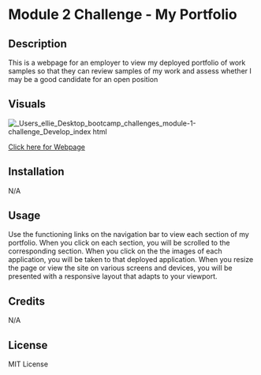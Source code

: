 # Module 2 Challenge - My Portfolio

## Description

This is a webpage for an employer to view my deployed portfolio of work samples
so that they can review samples of my work and assess whether I may be a good candidate for an open position

## Visuals

![_Users_ellie_Desktop_bootcamp_challenges_module-1-challenge_Develop_index html](https://user-images.githubusercontent.com/118075347/204108849-e35d65dc-e07c-4144-aeab-48d6a7e6e237.png) 

[Click here for Webpage](https://elliehess.github.io/module-1-challenge/)

## Installation

N/A

## Usage

Use the functioning links on the navigation bar to view each section of my portfolio. When you click on each section, you will be scrolled to the corresponding section. When you click on the the images of each application, you will be taken to that deployed application. When you resize the page or view the site on various screens and devices, you will be presented with a responsive layout that adapts to your viewport.

## Credits

N/A

## License

MIT License
